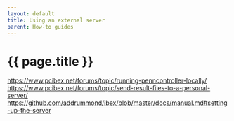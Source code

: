 ```yaml
---
layout: default
title: Using an external server
parent: How-to guides
---
```


# {{ page.title }}

https://www.pcibex.net/forums/topic/running-penncontroller-locally/
https://www.pcibex.net/forums/topic/send-result-files-to-a-personal-server/
https://github.com/addrummond/ibex/blob/master/docs/manual.md#setting-up-the-server